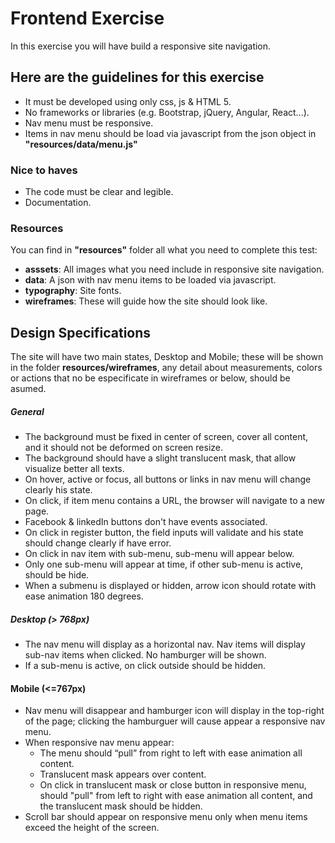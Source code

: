 # Frontend Exercise
In this exercise you will have build a responsive site navigation.

## Here are the guidelines for this exercise
* It must be developed using only css, js & HTML 5.
* No frameworks or libraries (e.g. Bootstrap, jQuery, Angular, React...).
* Nav menu must be responsive.
* Items in nav menu should be load via javascript from the json object in **"resources/data/menu.js"**

### Nice to haves
* The code must be clear and legible.
* Documentation.

### Resources
You can find in **"resources"** folder all what you need to complete this test:
* **asssets**: All images what you need include in responsive site navigation.
* **data**: A json with nav menu items to be loaded via javascript.
* **typography**: Site fonts.
* **wireframes**: These will guide how the site should look like.


## Design Specifications
The site will have two main states, Desktop and Mobile; these will be shown in the folder **resources/wireframes**, any detail about measurements, colors or actions that no be especificate in wireframes or below, should be asumed.

##### General
* The background must be fixed in center of screen, cover all content, and it should not be deformed on screen resize.
* The background should have a slight translucent mask, that allow visualize better all texts.
* On hover, active or focus, all buttons or links in nav menu will change clearly his state.
* On click, if item menu contains a URL, the browser will navigate to a new page.
* Facebook & linkedIn buttons don't have events associated.
* On click in register button, the field inputs will validate and his state should change clearly if have error.
* On click in nav item with sub-menu, sub-menu will appear below.
* Only one sub-menu will appear at time, if other sub-menu is active, should be hide.
* When a submenu is displayed or hidden, arrow icon should rotate with ease animation 180 degrees.

##### Desktop (> 768px)
* The nav menu will display as a horizontal nav. Nav items will display sub-nav items when clicked. No hamburger will be shown.
* If a sub-menu is active, on click outside should be hidden.

#### Mobile (<=767px)
* Nav menu will disappear and hamburger icon will display in the top-right of the page; clicking the hamburguer will cause appear a responsive nav menu.
* When responsive nav menu appear:
    * The menu should “pull” from right to left with ease animation all content.
    * Translucent mask appears over content.
    * On click in translucent mask or close button in responsive menu, should "pull" from left to right with ease animation all content, and the translucent mask should be hidden.
* Scroll bar should appear on responsive menu only when menu items exceed the height of the screen.